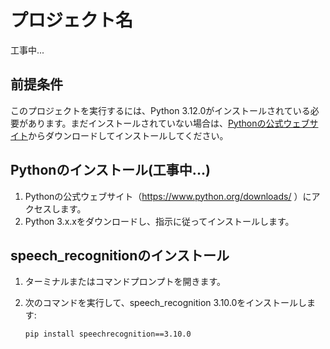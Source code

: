# プロジェクト名

工事中...

## 前提条件

このプロジェクトを実行するには、Python 3.12.0がインストールされている必要があります。まだインストールされていない場合は、[Pythonの公式ウェブサイト](https://www.python.org/downloads/)からダウンロードしてインストールしてください。

## Pythonのインストール(工事中...)

1. Pythonの公式ウェブサイト（https://www.python.org/downloads/ ）にアクセスします。
2. Python 3.x.xをダウンロードし、指示に従ってインストールします。

## speech_recognitionのインストール

1. ターミナルまたはコマンドプロンプトを開きます。
2. 次のコマンドを実行して、speech_recognition 3.10.0をインストールします:

   ```bash
   pip install speechrecognition==3.10.0
